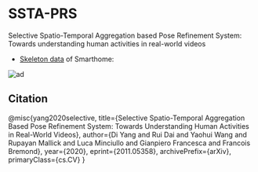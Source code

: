 # SSTA-PRS
Selective Spatio-Temporal Aggregation based Pose Refinement System: Towards understanding human activities in real-world videos

- [Skeleton data](https://drive.google.com/file/d/1tJuGEZGgADgjinN7oT2qEMAeKi9CRj8E/view?usp=sharing) of Smarthome:

![ad](https://github.com/walker-a11y/SSTA-PRS/blob/master/demo/smarthome.png)


## Citation

@misc{yang2020selective,
      title={Selective Spatio-Temporal Aggregation Based Pose Refinement System: Towards Understanding Human Activities in Real-World Videos}, 
      author={Di Yang and Rui Dai and Yaohui Wang and Rupayan Mallick and Luca Minciullo and Gianpiero Francesca and Francois Bremond},
      year={2020},
      eprint={2011.05358},
      archivePrefix={arXiv},
      primaryClass={cs.CV}
}
